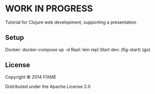 
# WORK IN PROGRESS

Tutorial for Clojure web development, supporting a presentation

## Setup

Docker:
    docker-compose up -d
Repl:
    lein repl
Start dev:
    (fig-start)
    (go)

## License

Copyright © 2014 FIXME

Distributed under the Apache License 2.0

